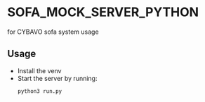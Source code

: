 # SOFA_MOCK_SERVER_PYTHON
for CYBAVO sofa system usage

## Usage

- Install the venv
- Start the server by running:
    ```
    python3 run.py
    ```